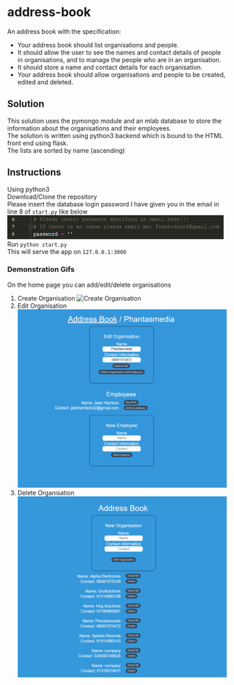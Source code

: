 # address-book
An address book with the specification:  
* Your address book should list organisations and people.  
* It should allow the user to see the names and contact details of people in organisations, and to manage the people who are in an organisation.  
* It should store a name and contact details for each organisation.  
* Your address book should allow organisations and people to be created, edited and deleted.

## Solution
This solution uses the pymongo module and an mlab database to store the information about the organisations and their employees.  
The solution is written using python3 backend which is bound to the HTML front end using flask.  
The lists are sorted by name (ascending)

## Instructions
Using python3   
Download/Clone the repository  
Please insert the database login password I have given you in the email in line 8 of `start.py` like below
![Set Password](https://github.com/fraserdale/address-book/blob/master/images/password_insert.gif "Set Password")  
Run `python start.py`  
This will serve the app on `127.0.0.1:3000`  

### Demonstration Gifs
On the home page you can add/edit/delete organisations
1. Create Organisation
![Create Organisation](https://github.com/fraserdale/address-book/blob/master/images/create_org.gif "Create Organisation")  
2. Edit Organisation
![Edit Organisation](https://github.com/fraserdale/address-book/blob/master/images/change_org.gif "Edit Organisation")  
3. Delete Organisation
![DeleteDelete Organisation](https://github.com/fraserdale/address-book/blob/master/images/delete_org.gif "Delete Organisation")  
